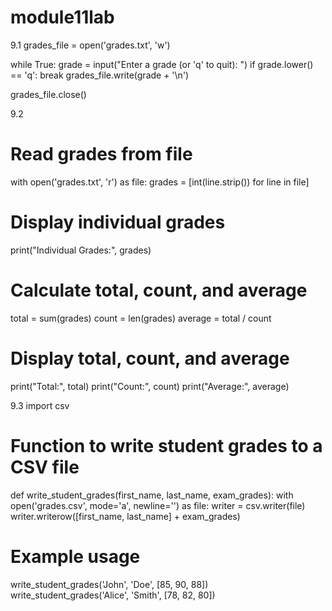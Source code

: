 # module11lab
9.1 
grades_file = open('grades.txt', 'w')

while True:
    grade = input("Enter a grade (or 'q' to quit): ")
    if grade.lower() == 'q':
        break
    grades_file.write(grade + '\n')

grades_file.close()

9.2 
# Read grades from file
with open('grades.txt', 'r') as file:
    grades = [int(line.strip()) for line in file]

# Display individual grades
print("Individual Grades:", grades)

# Calculate total, count, and average
total = sum(grades)
count = len(grades)
average = total / count

# Display total, count, and average
print("Total:", total)
print("Count:", count)
print("Average:", average)

9.3
import csv

# Function to write student grades to a CSV file
def write_student_grades(first_name, last_name, exam_grades):
    with open('grades.csv', mode='a', newline='') as file:
        writer = csv.writer(file)
        writer.writerow([first_name, last_name] + exam_grades)

# Example usage
write_student_grades('John', 'Doe', [85, 90, 88])
write_student_grades('Alice', 'Smith', [78, 82, 80])

